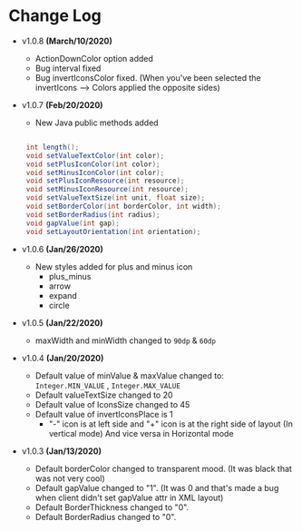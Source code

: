# Change Log 

- v1.0.8 **(March/10/2020)**  
  - ActionDownColor option added
  - Bug interval fixed
  - Bug invertIconsColor fixed. (When you've been selected the invertIcons --> Colors applied the opposite sides)


- v1.0.7 **(Feb/20/2020)**  
  - New Java public methods added
  ```java
  
   int length();
   void setValueTextColor(int color);
   void setPlusIconColor(int color);
   void setMinusIconColor(int color);
   void setPlusIconResource(int resource);
   void setMinusIconResource(int resource);
   void setValueTextSize(int unit, float size);
   void setBorderColor(int borderColor, int width);
   void setBorderRadius(int radius);
   void gapValue(int gap);
   void setLayoutOrientation(int orientation);
  ```

- v1.0.6 **(Jan/26/2020)**  
  - New styles added for plus and minus icon  
    - plus_minus
    - arrow
    - expand
    - circle

- v1.0.5 **(Jan/22/2020)**  
  - maxWidth and minWidth changed to `90dp` & `60dp`  

- v1.0.4 **(Jan/20/2020)**  
  - Default value of minValue & maxValue changed to: `Integer.MIN_VALUE` , `Integer.MAX_VALUE`  
  - Default valueTextSize changed to 20  
  - Default value of IconsSize changed to 45  
  - Default value of invertIconsPlace is 1  
    - "-" icon is at left side and "+" icon is at the right side of layout (In vertical mode)  And vice versa in Horizontal mode  

- v1.0.3 **(Jan/13/2020)**
  - Default borderColor changed to transparent mood. (It was black that was not very cool)  
  - Default gapValue changed to "1". (It was 0 and that's made a bug when client didn't set gapValue attr in XML layout)  
  - Default BorderThickness changed to "0".  
  - Default BorderRadius changed to "0".  

